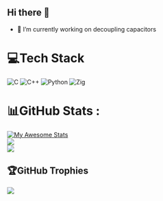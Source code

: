 ## Hi there 👋

- 🔭 I’m currently working on decoupling capacitors

# 💻Tech Stack
![C](https://img.shields.io/badge/c-%2300599C.svg?style=for-the-badge&logo=c&logoColor=white) ![C++](https://img.shields.io/badge/c++-%2300599C.svg?style=for-the-badge&logo=c%2B%2B&logoColor=white) ![Python](https://img.shields.io/badge/python-3670A0?style=for-the-badge&logo=python&logoColor=ffdd54) ![Zig](https://img.shields.io/badge/Zig-%23F7A41D.svg?style=for-the-badge&logo=zig&logoColor=white)
# 📊GitHub Stats :
[![My Awesome Stats](https://awesome-github-stats.azurewebsites.net/user-stats/noxet?cardType=level-alternate&theme=tokyonight&preferLogin=true)](https://git.io/awesome-stats-card)<br/>
![](https://github-readme-streak-stats.herokuapp.com/?user=noxet&theme=tokyonight&hide_border=false)<br/>
![](https://github-readme-stats.vercel.app/api/top-langs/?username=noxet&theme=tokyonight&hide_border=false&include_all_commits=false&count_private=true&layout=compact)

## 🏆GitHub Trophies
![](https://github-trophies.vercel.app/?username=noxet&theme=onedark&no-frame=true&no-bg=false&margin-w=4)

